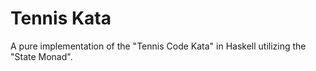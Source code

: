 # Tennis Kata
A pure implementation of the "Tennis Code Kata" in Haskell utilizing the "State Monad".
